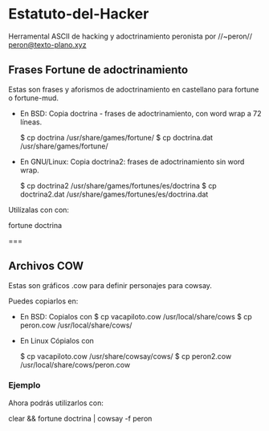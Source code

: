# Estatuto-del-Hacker
Herramental ASCII de hacking y adoctrinamiento peronista
por //~peron// <peron@texto-plano.xyz>

## Frases Fortune de adoctrinamiento

Estas son frases y aforismos de adoctrinamiento en castellano para fortune o fortune-mud.

* En BSD: 
  Copia doctrina - frases de adoctrinamiento, con word wrap a 72 líneas. 

  $ cp doctrina /usr/share/games/fortune/
  $ cp doctrina.dat /usr/share/games/fortune/

* En GNU/Linux:
Copia doctrina2: frases de adoctrinamiento sin word wrap.

  $ cp doctrina2 /usr/share/games/fortunes/es/doctrina
  $ cp doctrina2.dat /usr/share/games/fortunes/es/doctrina.dat


Utilízalas con con:

fortune doctrina

===

## Archivos COW

Estas son gráficos .cow para definir personajes para cowsay.

Puedes copiarlos en:

* En BSD:
Copialos con
  $ cp vacapiloto.cow /usr/local/share/cows
  $ cp peron.cow /usr/local/share/cows/

* En Linux 
Cópialos con

  $ cp vacapiloto.cow /usr/share/cowsay/cows/
  $ cp peron2.cow /usr/local/share/cows/peron.cow


### Ejemplo

Ahora podrás utilizarlos con:

  clear && fortune doctrina | cowsay -f peron

